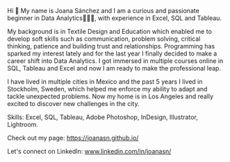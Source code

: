 Hi 👋
My name is Joana Sánchez and I am a curious and passionate beginner in Data Analytics👩🏾‍💻, with experience in Excel, SQL and Tableau.

My background is in Textile Design and Education which enabled me to develop soft skills such as communication, problem solving, critical thinking, patience and building trust and relationships. 
Programming has sparked my interest lately and for the last year I finally decided to make a career shift into Data Analytics. I got immersed in multiple courses online in SQL, Tableau and Excel and now I am ready to make the professional leap. 

I have lived in multiple cities in Mexico and the past 5 years I lived in Stockholm, Sweden, which helped me enforce my ability to adapt and tackle unexpected problems. Now my home is in Los Angeles and really excited to discover new challenges in the city. 

Skills: Excel, SQL, Tableau, Adobe Photoshop, InDesign, Illustrator, Lightroom. 

Check out my page:
https://joanasn.github.io/

Let's connect on LinkedIn:
www.linkedin.com/in/joanasn/

<!---
Joanasn/Joanasn is a ✨ special ✨ repository because its `README.md` (this file) appears on your GitHub profile.
You can click the Preview link to take a look at your changes.
--->
